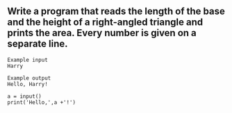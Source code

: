 ## Write a program that reads the length of the base and the height of a right-angled triangle and prints the area. Every number is given on a separate line.

```
Example input
Harry

Example output
Hello, Harry!
```

```
a = input()
print('Hello,',a +'!')
```

